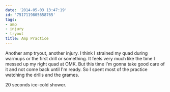 ```yaml
---
date: '2014-05-03 13:47:19'
id: '7517119805658765'
tags:
- amp
- injury
- tryout
title: Amp Practice
---
```


Another amp tryout, another injury. I think I strained my quad during warmups or the first drill or something. It feels very much like the time I messed up my right quad at OMK. But this time I'm gonna take good care of it and not come back until I'm ready. So I spent most of the practice watching the drills and the grames.

20 seconds ice-cold shower.
